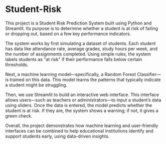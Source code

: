 # Student-Risk
This project is a Student Risk Prediction System built using Python and Streamlit. Its purpose is to determine whether a student is at risk of failing or dropping out, based on a few key performance indicators.

The system works by first simulating a dataset of students. Each student has data like attendance rate, average grades, study hours per week, and the number of assignments completed. Using simple rules, the system labels students as "at risk" if their performance falls below certain thresholds.

Next, a machine learning model—specifically, a Random Forest Classifier—is trained on this data. This model learns the patterns that typically indicate a student might be struggling.

Then, we use Streamlit to build an interactive web interface. This interface allows users—such as teachers or administrators—to input a student’s data using sliders. Once the data is entered, the model predicts whether the student is at risk. If they are, the system shows a warning; if not, it gives a green check.

Overall, the project demonstrates how machine learning and user-friendly interfaces can be combined to help educational institutions identify and support students early, using data-driven insights.
